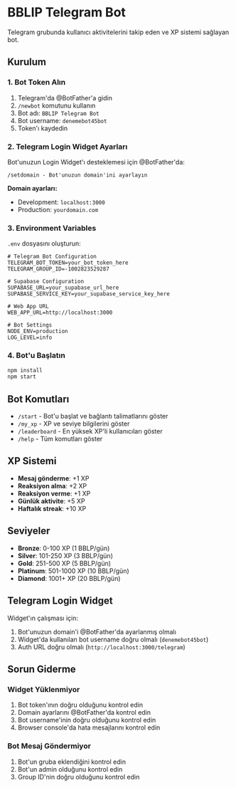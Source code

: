 # BBLIP Telegram Bot

Telegram grubunda kullanıcı aktivitelerini takip eden ve XP sistemi sağlayan bot.

## Kurulum

### 1. Bot Token Alın
1. Telegram'da @BotFather'a gidin
2. `/newbot` komutunu kullanın
3. Bot adı: `BBLIP Telegram Bot`
4. Bot username: `denemebot45bot`
5. Token'ı kaydedin

### 2. Telegram Login Widget Ayarları
Bot'unuzun Login Widget'ı desteklemesi için @BotFather'da:

```
/setdomain - Bot'unuzun domain'ini ayarlayın
```

**Domain ayarları:**
- Development: `localhost:3000`
- Production: `yourdomain.com`

### 3. Environment Variables
`.env` dosyasını oluşturun:

```env
# Telegram Bot Configuration
TELEGRAM_BOT_TOKEN=your_bot_token_here
TELEGRAM_GROUP_ID=-1002823529287

# Supabase Configuration
SUPABASE_URL=your_supabase_url_here
SUPABASE_SERVICE_KEY=your_supabase_service_key_here

# Web App URL
WEB_APP_URL=http://localhost:3000

# Bot Settings
NODE_ENV=production
LOG_LEVEL=info
```

### 4. Bot'u Başlatın
```bash
npm install
npm start
```

## Bot Komutları

- `/start` - Bot'u başlat ve bağlantı talimatlarını göster
- `/my_xp` - XP ve seviye bilgilerini göster
- `/leaderboard` - En yüksek XP'li kullanıcıları göster
- `/help` - Tüm komutları göster

## XP Sistemi

- **Mesaj gönderme**: +1 XP
- **Reaksiyon alma**: +2 XP
- **Reaksiyon verme**: +1 XP
- **Günlük aktivite**: +5 XP
- **Haftalık streak**: +10 XP

## Seviyeler

- **Bronze**: 0-100 XP (1 BBLP/gün)
- **Silver**: 101-250 XP (3 BBLP/gün)
- **Gold**: 251-500 XP (5 BBLP/gün)
- **Platinum**: 501-1000 XP (10 BBLP/gün)
- **Diamond**: 1001+ XP (20 BBLP/gün)

## Telegram Login Widget

Widget'ın çalışması için:

1. Bot'unuzun domain'i @BotFather'da ayarlanmış olmalı
2. Widget'da kullanılan bot username doğru olmalı (`denemebot45bot`)
3. Auth URL doğru olmalı (`http://localhost:3000/telegram`)

## Sorun Giderme

### Widget Yüklenmiyor
1. Bot token'ının doğru olduğunu kontrol edin
2. Domain ayarlarını @BotFather'da kontrol edin
3. Bot username'inin doğru olduğunu kontrol edin
4. Browser console'da hata mesajlarını kontrol edin

### Bot Mesaj Göndermiyor
1. Bot'un gruba eklendiğini kontrol edin
2. Bot'un admin olduğunu kontrol edin
3. Group ID'nin doğru olduğunu kontrol edin 